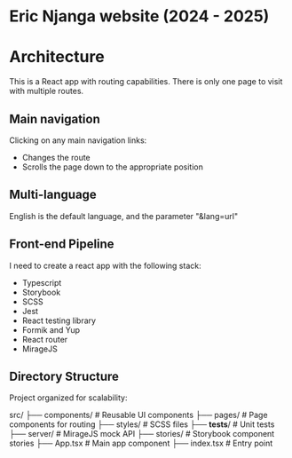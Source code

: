 # Eric Njanga website (2024 - 2025)

# Architecture
This is a React app with routing capabilities. There is only one page to visit with multiple routes. 
 
## Main navigation
Clicking on any main navigation links:
- Changes the route
- Scrolls the page down to the appropriate position

## Multi-language
English is the default language, and the parameter "&lang=url"

## Front-end Pipeline
I need to create a react app with the following stack:
- Typescript
- Storybook
- SCSS
- Jest
- React testing library
- Formik and Yup
- React router
- MirageJS

## Directory Structure
Project organized for scalability:

src/
├── components/          # Reusable UI components
├── pages/               # Page components for routing
├── styles/              # SCSS files
├── __tests__/           # Unit tests
├── server/              # MirageJS mock API
├── stories/             # Storybook component stories
├── App.tsx              # Main app component
├── index.tsx            # Entry point